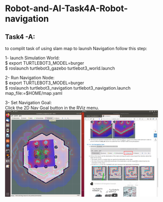 # Robot-and-AI-Task4A-Robot-navigation
<h2>Task4 -A:</h2>
<p>to complit task of using slam map to launsh Navigation follow this step:</p>


<p1>1- launch Simulation World:<br>
$ export TURTLEBOT3_MODEL=burger<br>
$ roslaunch turtlebot3_gazebo turtlebot3_world.launch<br>

2- Run Navigation Node:<br>
   $ export TURTLEBOT3_MODEL=burger<br>
   $ roslaunch turtlebot3_navigation turtlebot3_navigation.launch map_file:=$HOME/map.yaml<br>

3- Set Navigation Goal:<br>
   Click the 2D Nav Goal button in the RViz menu.
   ![](/task4a.png)
  </p>
  
